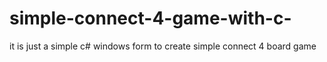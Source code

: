 # simple-connect-4-game-with-c-
it is just a simple c# windows form to create simple connect 4 board game  
